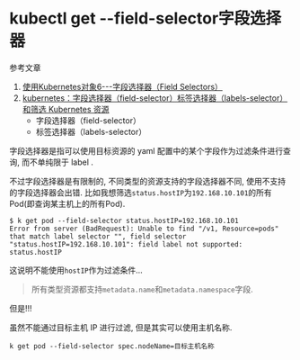 # kubectl get --field-selector字段选择器

参考文章

1. [使用Kubernetes对象6---字段选择器（Field Selectors）](https://blog.csdn.net/u014637098/article/details/88843633)
2. [kubernetes：字段选择器（field-selector）标签选择器（labels-selector）和筛选 Kubernetes 资源](https://blog.csdn.net/fly910905/article/details/102572878/)
    - 字段选择器（field-selector）
    - 标签选择器（labels-selector）

字段选择器是指可以使用目标资源的 yaml 配置中的某个字段作为过滤条件进行查询, 而不单纯限于 label .

不过字段选择器是有限制的, 不同类型的资源支持的字段选择器不同, 使用不支持的字段选择器会出错. 比如我想筛选`status.hostIP`为`192.168.10.101`的所有Pod(即查询某主机上的所有Pod).

```log
$ k get pod --field-selector status.hostIP=192.168.10.101
Error from server (BadRequest): Unable to find "/v1, Resource=pods" that match label selector "", field selector "status.hostIP=192.168.10.101": field label not supported: status.hostIP
```

这说明不能使用`hostIP`作为过滤条件...

> 所有类型资源都支持`metadata.name`和`metadata.namespace`字段.

但是!!!

虽然不能通过目标主机 IP 进行过滤, 但是其实可以使用主机名称.

```
k get pod --field-selector spec.nodeName=目标主机名称
```

